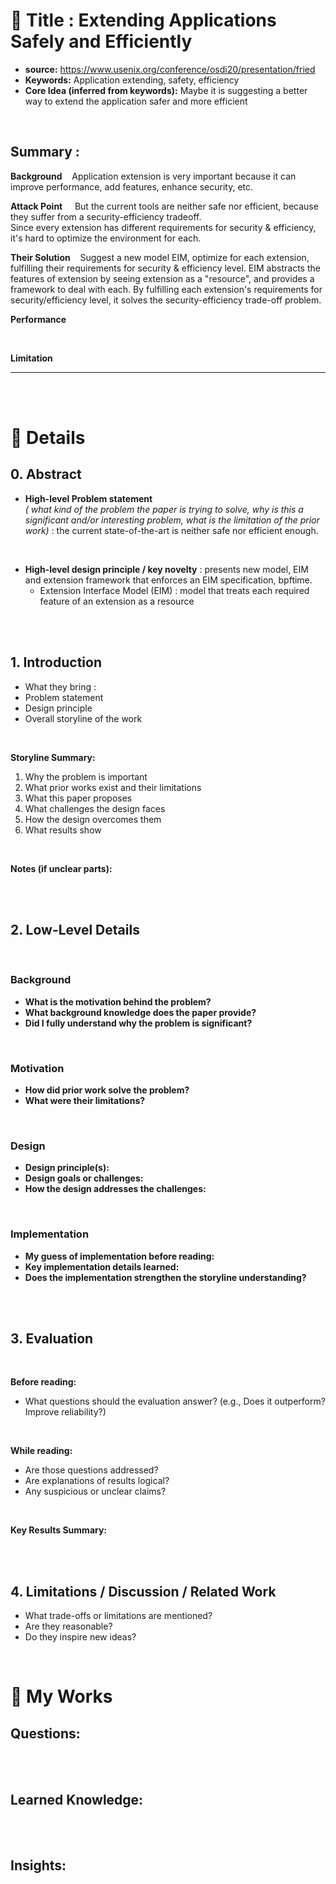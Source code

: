 # 📄 Title : Extending Applications Safely and Efficiently
- **source:**   https://www.usenix.org/conference/osdi20/presentation/fried
- **Keywords:**  Application extending, safety, efficiency
- **Core Idea (inferred from keywords):**  Maybe it is suggesting a better way to extend the application safer and more efficient

<br>

## Summary :
**Background**
&nbsp;&nbsp;
Application extension is very important because it can improve performance, add features, enhance security, etc. 
<br>

**Attack Point**
&nbsp; &nbsp;
But the current tools are neither safe nor efficient, because they suffer from a security-efficiency tradeoff. <br>
Since every extension has different requirements for security & efficiency, it's hard to optimize the environment for each.
<br>

**Their Solution** 
&nbsp;&nbsp;
Suggest a new model EIM, optimize for each extension, fulfilling their requirements for security & efficiency level. 
EIM abstracts the features of extension by seeing extension as a "resource", and provides a framework to deal with each. 
By fulfilling each extension's requirements for security/efficiency level, it solves the security-efficiency trade-off problem. 
<br>

**Performance**

<br>

**Limitation**

---
<br> <br>

# 🔎 Details

## 0. Abstract
- **High-level Problem statement**  
  *( what kind of the problem the paper is trying to solve, why is this a significant and/or interesting problem, what is the limitation of the prior work)*
  : the current state-of-the-art is neither safe nor efficient enough.

<br>

- **High-level design principle / key novelty** 
: presents new model, EIM and extension framework that enforces an EIM specification, bpftime.
  - Extension Interface Model (EIM) : model that treats each required feature of an extension as a resource


<br> <br>

## 1. Introduction
- What they bring : 
- Problem statement  
- Design principle  
- Overall storyline of the work
  
<br>

**Storyline Summary:**  
1. Why the problem is important  
2. What prior works exist and their limitations  
3. What this paper proposes  
4. What challenges the design faces  
5. How the design overcomes them  
6. What results show
   
<br>

**Notes (if unclear parts):**  

<br> <br>

## 2. Low-Level Details

<br>

### Background
- **What is the motivation behind the problem?**  
- **What background knowledge does the paper provide?**  
- **Did I fully understand why the problem is significant?**

<br>

### Motivation
- **How did prior work solve the problem?**  
- **What were their limitations?**

<br>

### Design
- **Design principle(s):**  
- **Design goals or challenges:**  
- **How the design addresses the challenges:**  

<br>

### Implementation
- **My guess of implementation before reading:**  
- **Key implementation details learned:**  
- **Does the implementation strengthen the storyline understanding?**  

<br> <br>

## 3. Evaluation

<br>

**Before reading:**  
- What questions should the evaluation answer? (e.g., Does it outperform? Improve reliability?)  

<br>

**While reading:**  
- Are those questions addressed?  
- Are explanations of results logical?  
- Any suspicious or unclear claims?  

<br>

**Key Results Summary:**  

<br> <br>

## 4. Limitations / Discussion / Related Work
- What trade-offs or limitations are mentioned?  
- Are they reasonable?  
- Do they inspire new ideas?  

<br>


# 🧐 My Works

## Questions:

<br> <br>

## Learned Knowledge:


<br> <br>

## Insights: 




